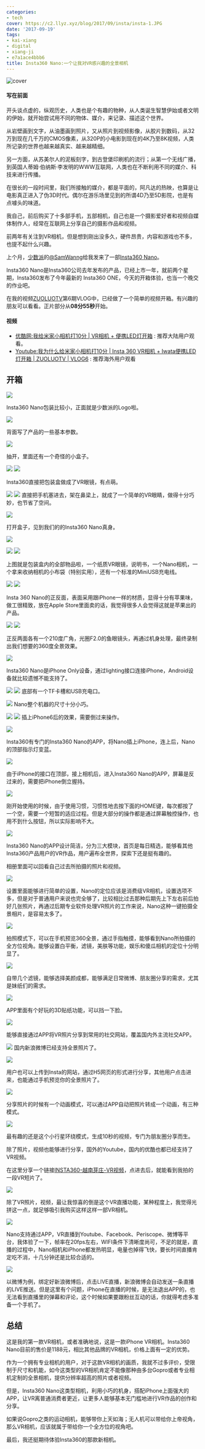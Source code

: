 ```yaml
---
categories:
- tech
cover: https://c2.llyz.xyz/blog/2017/09/insta/insta-1.JPG
date: '2017-09-19'
tags:
- kai-xiang
- digital
- xiang-ji
- e7a1ace4bbb6
title: Insta360 Nano:一个让我对VR感兴趣的全景相机
---
```


![cover](https://c2.llyz.xyz/blog/2017/09/insta/insta-1.JPG)

#### 写在前面

开头谈点虚的，纵观历史，人类也是个有趣的物种，从人类诞生智慧伊始或者文明的伊始，就开始尝试用不同的物体、媒介，来记录、描述这个世界。

从岩壁画到文字，从油墨画到照片，又从照片到视频影像，从胶片到数码，从32万到现在几千万的CMOS像素，从320P的小电影到现在的4K乃至8K视频，人类所记录的世界也越来越真实、越来越精细。

另一方面，从苏美尔人的泥板刻字，到古登堡印刷机的流行；从第一个无线广播，到英国人蒂姆·伯纳斯·李发明的WWW互联网，人类也在不断利用不同的媒介、科技来进行传播。

在很长的一段时间里，我们所接触的媒介，都是平面的，阿凡达的热映，也算是让电影真正进入了伪3D时代。偶尔在游乐场里见到的所谓4D乃至5D影院，也是有点噱头的味道。

我自己，前后购买了十多部手机，五部相机，自己也是一个摄影爱好者和视频自媒体制作人，经常在互联网上分享自己的摄影作品和视频。

前两年有关注到VR相机，但是想到刚出没多久，硬件昂贵，内容和游戏也不多，也提不起什么兴趣。

上个月，[少数派](https://sspai.com/)的[@SamWanng](https://weibo.com/522356123?topnav=1&wvr=6&topsug=1)给我发来了一部[Insta360 Nano](https://www.insta360.com/product/insta360-nano/?inspm=77c1c2.6666cd.0.0)。

Insta360 Nano是Insta360公司去年发布的产品，已经上市一年，就前两个星期，Insta360发布了今年最新的 Insta360 ONE，今天的开箱体验，也当一个晚交的作业吧。

在我的视频[ZUOLUOTV](https://zuoluo.tv/youtube)第6期VLOG中，已经做了一个简单的视频开箱。有兴趣的朋友可以看看。正片部分从**08分55秒**开始。

#### 视频

- [优酷网:我给米家小相机打10分 | VR相机 + 便携LED灯开箱](https://v.youku.com/v_show/id_XMzAwNDI1OTIxNg==.html) : 推荐大陆用户观看。
- [Youtube:我为什么给米家小相机打10分 | Insta 360 VR相机 + Iwata便携LED灯开箱 | ZUOLUOTV | VLOG6](https://www.youtube.com/watch?v=075QTejZ_2E) : 推荐海外用户观看

## 开箱

![](https://c2.llyz.xyz/blog/2017/09/insta/insta-1.JPG)

Insta360 Nano包装比较小，正面就是少数派的Logo啦。

![](https://c2.llyz.xyz/blog/2017/09/insta/insta-4.JPG)

背面写了产品的一些基本参数。

![](https://c2.llyz.xyz/blog/2017/09/insta/insta-6.JPG)

抽开，里面还有一个奇怪的小盒子。

![](https://c2.llyz.xyz/blog/2017/09/insta/insta-7.JPG) ![](https://c2.llyz.xyz/blog/2017/09/insta/insta-8.JPG)

Insta360直接把包装盒做成了VR眼镜，有点萌。

![](https://c2.llyz.xyz/blog/2017/09/insta/insta-15.JPG) ![](https://c2.llyz.xyz/blog/2017/09/insta/insta-16.JPG) 直接把手机塞进去，架在鼻梁上，就成了一个简单的VR眼睛，做得十分巧妙，也节省了空间。

![](https://c2.llyz.xyz/blog/2017/09/insta/insta-10.JPG)

打开盒子，见到我们的的Insta360 Nano真身。

![](https://c2.llyz.xyz/blog/2017/09/insta/insta-24.JPG)

![](https://c2.llyz.xyz/blog/2017/09/insta/insta-12.JPG) ![](https://c2.llyz.xyz/blog/2017/09/insta/insta-13.JPG)

上图就是包装盒内的全部物品啦，一个纸质VR眼镜，说明书，一个Nano相机，一个拿来收纳相机的小布袋（特别实用），还有一个标准的MiniUSB充电线。

![](https://c2.llyz.xyz/blog/2017/09/insta/insta-18.JPG) ![](https://c2.llyz.xyz/blog/2017/09/insta/insta-17.JPG)

Insta 360 Nano的正反面，表面采用跟iPhone一样的材质，显得十分有苹果味，做工很精致，放在Apple Store里面卖的话，我觉得很多人会觉得这就是苹果出的产品。

![](https://c2.llyz.xyz/blog/2017/09/insta/insta-19.JPG) ![](https://c2.llyz.xyz/blog/2017/09/insta/insta-20.JPG)

正反两面各有一个210度广角，光圈F2.0的鱼眼镜头，再通过机身处理，最终录制出我们想要的360度全景效果。

![](https://c2.llyz.xyz/blog/2017/09/insta/insta-22.JPG)

Insta360 Nano是iPhone Only设备，通过lighting接口连接iPhone，Android设备就比较遗憾不能支持了。

![](https://c2.llyz.xyz/blog/2017/09/insta/insta-21.JPG) ![](https://c2.llyz.xyz/blog/2017/09/insta/insta-29.JPG) 底部有一个TF卡槽和USB充电口。

![](https://c2.llyz.xyz/blog/2017/09/insta/insta-25.JPG) Nano整个机器的尺寸十分小巧。

![](https://c2.llyz.xyz/blog/2017/09/insta/insta-26.JPG) ![](https://c2.llyz.xyz/blog/2017/09/insta/insta-27.JPG) 插上iPhone6后的效果，需要倒过来操作。

![](https://c2.llyz.xyz/blog/2017/09/insta/insta-31.JPG)

Insta360有专门的Insta360 Nano的APP，将Nano插上iPhone，连上后，Nano的顶部指示灯变蓝。

![](https://c2.llyz.xyz/blog/2017/09/insta/insta-34.JPG)

由于iPhone的接口在顶部，接上相机后，进入Insta360 Nano的APP，屏幕是反过来的，需要把iPhone倒立握持。

![](https://c2.llyz.xyz/blog/2017/09/insta/insta-37.JPG)

刚开始使用的时候，由于使用习惯，习惯性地去按下面的HOME键，每次都按了一个空，需要一个短暂的适应过程。但是大部分的操作都是通过屏幕触控操作，也用不到什么按钮，所以实际影响不大。

![](https://c2.llyz.xyz/blog/2017/09/insta/insta-ios-all-1.jpg)

Insta360 Nano的APP设计简洁，分为三大模块，首页是每日精选，能够看其他Insta360产品用户的VR作品，用户遍布全世界，探索下还是挺有趣的。

相册里面可以回看自己过去所拍摄的照片和视频。

![](https://c2.llyz.xyz/blog/2017/09/insta/insta-ios-all-2.jpg)

设置里面能够进行简单的设置，Nano的定位应该是消费级VR相机，设置选项不多，但是对于普通用户来说也完全够了，比较相比过去那种后期先上下左右前后拍好几张照片，再通过后期专业软件处理VR照片的工作来说，Nano这种一键拍摄全景相片，是容易太多了。

![](https://c2.llyz.xyz/blog/2017/09/insta/insta-ios-all-3.jpg)

拍照模式下，可以在手机预览360全景，通过手指触摸，能够看到Nano所拍摄的全方位视角。能够设置白平衡，滤镜，美肤等功能，娱乐和傻瓜相机的定位十分明显了。

![](https://c2.llyz.xyz/blog/2017/09/insta/insta-33.JPG)

自带几个滤镜，能够选择美颜成都，能够满足日常微博、朋友圈分享的需求，尤其是妹纸们的需求。

![](https://c2.llyz.xyz/blog/2017/09/insta/insta-ios-all-5.jpg)

APP里面有个好玩的3D贴纸功能，可以挡一下脸。

![](https://c2.llyz.xyz/blog/2017/09/insta/insta-ios-all-4.jpg)

能够直接通过APP将VR照片分享到常用的社交网站，覆盖国内外主流社交APP。

![](https://c2.llyz.xyz/blog/2017/09/insta/insta-ios-all-7.jpg) 国内新浪微博已经支持全景照片了。

![](https://c2.llyz.xyz/blog/2017/09/insta/insta-ios-all-6.jpg)

用户也可以上传到Insta的网站，通过H5网页的形式进行分享，其他用户点击进来，也能通过手机预览你的全景照片了。

![](https://c2.llyz.xyz/blog/2017/09/insta/insta-ios-all-8.jpg)

分享照片的时候有一个动画模式，可以通过APP自动把照片转成一个动画，有三种模式。

![](https://c2.llyz.xyz/blog/2017/09/insta/VR-360-1.gif)

最有趣的还是这个小行星环绕模式，生成10秒的视频，专门为朋友圈分享而生。

除了照片，视频也能够进行分享，国外的Youtube，国内的优酷也都已经支持了VR视频。

在这里分享一个链接[INSTA360-越南芽庄-VR视频](https://s.insta360.com/p/16cadf947c135d1b3276ab99a14c9db3?from=singlemessage&isappinstalled=0)，点进去后，就能看到我拍的一段VR短片了。

![](https://c2.llyz.xyz/blog/2017/09/insta/insta-38.JPG)

除了VR照片，视频，最让我惊喜的倒是这个VR直播功能，某种程度上，我觉得光拼这一点，就足够吸引我购买这样这样一部VR相机。

![](https://c2.llyz.xyz/blog/2017/09/insta/insta-ios-all-9.jpg)

Nano支持通过APP，VR直播到Youtube、Facebook、Periscope、微博等平台，我体验了一下，帧率在20fps左右，WIFI条件下清晰度尚可，不足的就是，直播的过程中，Nano相机和iPhone都发热明显，电量也掉得飞快，要长时间直播肯定吃不消，十几分钟还是比较合适的。

![](https://c2.llyz.xyz/blog/2017/09/insta/insta-android-all-1.jpg)

以微博为例，绑定好新浪微博后，点击LIVE直播，新浪微博会自动发送一条直播的LIVE推送。但是这里有个问题，iPhone在直播的时候，是无法退出APP的，也无法看到直播里的弹幕和评论，这个时候如果要跟粉丝互动的话，你就得考虑多准备一个手机了。

## 总结

这是我的第一款VR相机，或者准确地说，这是一款iPhone VR相机。Insta360 Nano目前的售价是1188元，相比其他品牌的VR相机，价格上面有一定的优势。

作为一个拥有专业相机的用户，对于这款VR相机的画质，我就不过多评价，受限制于尺寸和机能，如今这类型的VR相机肯定不能像那种由多台Gopro或者专业相机定制的全景相机，提供分辨率超高的照片或者视频。

但是，Insta360 Nano这类型相机，利用小巧的机身，搭配iPhone上面强大的APP，让VR离普通消费者更近，让更多人能够基本无门槛地进行VR作品的创作和分享。

如果说Gopro之类的运动相机，能够带你上天如海；无人机可以带给你上帝视角，那么VR相机，应该就属于带给你一个全方位的视角吧。

最后，我还挺期待体验Insta360的那款新相机。
